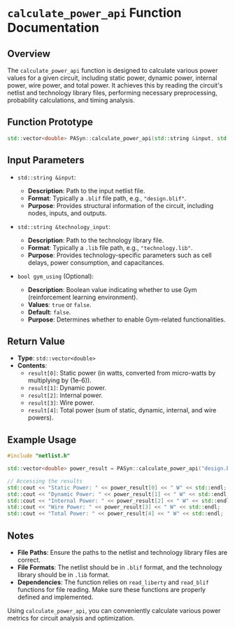 # `calculate_power_api` Function Documentation

## Overview

The `calculate_power_api` function is designed to calculate various power values for a given circuit, including static power, dynamic power, internal power, wire power, and total power. It achieves this by reading the circuit's netlist and technology library files, performing necessary preprocessing, probability calculations, and timing analysis.

## Function Prototype

```cpp
std::vector<double> PASyn::calculate_power_api(std::string &input, std::string &technology_input, bool gym_using = false);
```

## Input Parameters

- `std::string &input`:
  - **Description**: Path to the input netlist file.
  - **Format**: Typically a `.blif` file path, e.g., `"design.blif"`.
  - **Purpose**: Provides structural information of the circuit, including nodes, inputs, and outputs.

- `std::string &technology_input`:
  - **Description**: Path to the technology library file.
  - **Format**: Typically a `.lib` file path, e.g., `"technology.lib"`.
  - **Purpose**: Provides technology-specific parameters such as cell delays, power consumption, and capacitances.

- `bool gym_using` (Optional):
  - **Description**: Boolean value indicating whether to use Gym (reinforcement learning environment).
  - **Values**: `true` or `false`.
  - **Default**: `false`.
  - **Purpose**: Determines whether to enable Gym-related functionalities.

## Return Value

- **Type**: `std::vector<double>`
- **Contents**:
  - `result[0]`: Static power (in watts, converted from micro-watts by multiplying by \(1e-6\)).
  - `result[1]`: Dynamic power.
  - `result[2]`: Internal power.
  - `result[3]`: Wire power.
  - `result[4]`: Total power (sum of static, dynamic, internal, and wire powers).

## Example Usage

```cpp
#include "netlist.h"

std::vector<double> power_result = PASyn::calculate_power_api("design.blif", "technology.lib", false);

// Accessing the results
std::cout << "Static Power: " << power_result[0] << " W" << std::endl;
std::cout << "Dynamic Power: " << power_result[1] << " W" << std::endl;
std::cout << "Internal Power: " << power_result[2] << " W" << std::endl;
std::cout << "Wire Power: " << power_result[3] << " W" << std::endl;
std::cout << "Total Power: " << power_result[4] << " W" << std::endl;
```

## Notes

- **File Paths**: Ensure the paths to the netlist and technology library files are correct.
- **File Formats**: The netlist should be in `.blif` format, and the technology library should be in `.lib` format.
- **Dependencies**: The function relies on `read_liberty` and `read_blif` functions for file reading. Make sure these functions are properly defined and implemented.

Using `calculate_power_api`, you can conveniently calculate various power metrics for circuit analysis and optimization.
